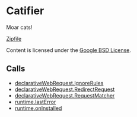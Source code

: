 
Catifier
=======

Moar cats!

[Zipfile](http://developer.chrome.com/extensions/examples/extensions/catifier.zip)

Content is licensed under the [Google BSD License](https://developers.google.com/open-source/licenses/bsd).

Calls
-----

* [declarativeWebRequest.IgnoreRules](https://developer.chrome.com/extensions/declarativeWebRequest#type-IgnoreRules)
* [declarativeWebRequest.RedirectRequest](https://developer.chrome.com/extensions/declarativeWebRequest#type-RedirectRequest)
* [declarativeWebRequest.RequestMatcher](https://developer.chrome.com/extensions/declarativeWebRequest#type-RequestMatcher)
* [runtime.lastError](https://developer.chrome.com/extensions/runtime#property-lastError)
* [runtime.onInstalled](https://developer.chrome.com/extensions/runtime#event-onInstalled)